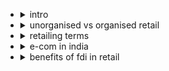 -   <details>
    <summary>intro</summary>

    </details>

-   <details>
    <summary>unorganised vs organised retail</summary>

    </details>  

-   <details>
    <summary>retailing terms</summary>
    
    -   brick and mortar
    -   click and mortar
    -   E-commerce
    -   E-tailing
    -   same store sales
    </details>          

-   <details>
    <summary>e-com in india</summary>

    -   major growth drivers
    -   business models: marketplace, inventory, hybrid
    </details>
-   <details>
    <summary>benefits of fdi in retail</summary>

    </details>            